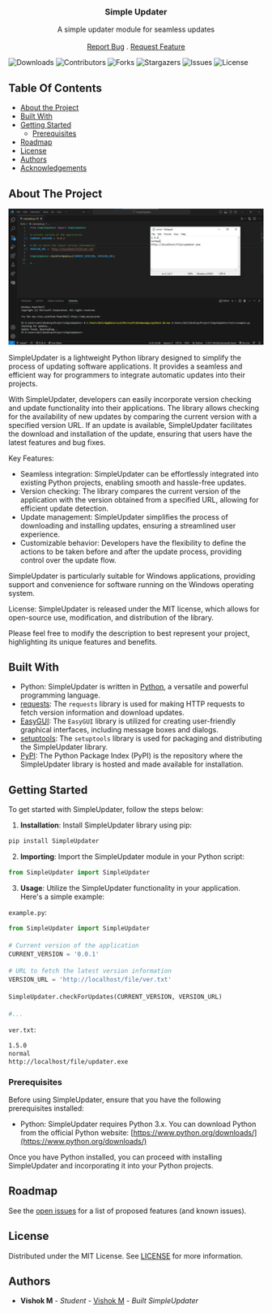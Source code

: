 <br/>
<p align="center">
  <h3 align="center">Simple Updater</h3>

  <p align="center">
    A simple updater module for seamless updates
    <br/>
    <br/>
    <a href="https://github.com/mvishok/SimpleUpdater/issues">Report Bug</a>
    .
    <a href="https://github.com/mvishok/SimpleUpdater/issues">Request Feature</a>
  </p>
</p>

![Downloads](https://img.shields.io/github/downloads/mvishok/SimpleUpdater/total) ![Contributors](https://img.shields.io/github/contributors/mvishok/SimpleUpdater?color=dark-green) ![Forks](https://img.shields.io/github/forks/mvishok/SimpleUpdater?style=social) ![Stargazers](https://img.shields.io/github/stars/mvishok/SimpleUpdater?style=social) ![Issues](https://img.shields.io/github/issues/mvishok/SimpleUpdater) ![License](https://img.shields.io/github/license/mvishok/SimpleUpdater) 

## Table Of Contents

* [About the Project](#about-the-project)
* [Built With](#built-with)
* [Getting Started](#getting-started)
  * [Prerequisites](#prerequisites)
* [Roadmap](#roadmap)
* [License](#license)
* [Authors](#authors)
* [Acknowledgements](#acknowledgements)

## About The Project

![Screen Shot](https://raw.githubusercontent.com/mvishok/SimpleUpdater/master/screenshot.png)

SimpleUpdater is a lightweight Python library designed to simplify the process of updating software applications. It provides a seamless and efficient way for programmers to integrate automatic updates into their projects.

With SimpleUpdater, developers can easily incorporate version checking and update functionality into their applications. The library allows checking for the availability of new updates by comparing the current version with a specified version URL. If an update is available, SimpleUpdater facilitates the download and installation of the update, ensuring that users have the latest features and bug fixes.

Key Features:
- Seamless integration: SimpleUpdater can be effortlessly integrated into existing Python projects, enabling smooth and hassle-free updates.
- Version checking: The library compares the current version of the application with the version obtained from a specified URL, allowing for efficient update detection.
- Update management: SimpleUpdater simplifies the process of downloading and installing updates, ensuring a streamlined user experience.
- Customizable behavior: Developers have the flexibility to define the actions to be taken before and after the update process, providing control over the update flow.

SimpleUpdater is particularly suitable for Windows applications, providing support and convenience for software running on the Windows operating system.

License: SimpleUpdater is released under the MIT license, which allows for open-source use, modification, and distribution of the library.

Please feel free to modify the description to best represent your project, highlighting its unique features and benefits.


## Built With

- Python: SimpleUpdater is written in [Python](https://www.python.org/), a versatile and powerful programming language.
- [requests](https://pypi.org/project/requests/): The `requests` library is used for making HTTP requests to fetch version information and download updates.
- [EasyGUI](https://pypi.org/project/easygui/): The `EasyGUI` library is utilized for creating user-friendly graphical interfaces, including message boxes and dialogs.
- [setuptools](https://pypi.org/project/setuptools/): The `setuptools` library is used for packaging and distributing the SimpleUpdater library.
- [PyPI](https://pypi.org/): The Python Package Index (PyPI) is the repository where the SimpleUpdater library is hosted and made available for installation.


## Getting Started

To get started with SimpleUpdater, follow the steps below:

1. **Installation**: Install SimpleUpdater library using pip:
```sh
pip install SimpleUpdater
```

2. **Importing**: Import the SimpleUpdater module in your Python script:
```py
from SimpleUpdater import SimpleUpdater
```

3. **Usage**: Utilize the SimpleUpdater functionality in your application. Here's a simple example:

`example.py`:
```py
from SimpleUpdater import SimpleUpdater

# Current version of the application
CURRENT_VERSION = '0.0.1'

# URL to fetch the latest version information
VERSION_URL = 'http://localhost/file/ver.txt'

SimpleUpdater.checkForUpdates(CURRENT_VERSION, VERSION_URL)

#...
```

`ver.txt`:
```text
1.5.0
normal
http://localhost/file/updater.exe
```


### Prerequisites

Before using SimpleUpdater, ensure that you have the following prerequisites installed:

- Python: SimpleUpdater requires Python 3.x. You can download Python from the official Python website: [https://www.python.org/downloads/](https://www.python.org/downloads/)

Once you have Python installed, you can proceed with installing SimpleUpdater and incorporating it into your Python projects.


## Roadmap

See the [open issues](https://github.com/mvishok/SimpleUpdater/issues) for a list of proposed features (and known issues).

## License

Distributed under the MIT License. See [LICENSE](https://github.com/mvishok/SimpleUpdater/blob/main/LICENSE.md) for more information.

## Authors

* **Vishok M** - *Student* - [Vishok M](https://github.com/mvishok/) - *Built SimpleUpdater*